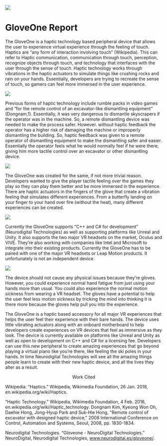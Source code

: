 ![](http://virtualrealityreporter.com/wp-content/uploads/2015/07/11.jpg)

# GloveOne Report

The GloveOne is a haptic technology based peripheral device that allows the user to experience virtual experience through the feeling of touch. Haptics are “any form of interaction involving touch” (Wikipedia). This can refer to Haptic communication, communication through touch, perception, recognize objects through touch, and technology that interfaces with the user through the sense of touch. Haptic technology works through vibrations in the haptic actuators to simulate things like crushing rocks and rain on your hands. Essentially, developers are trying to recreate the sense of touch, so gamers can feel more immersed in the user experience.

![](https://pbs.twimg.com/media/DL7RS_JW4AAJL59.jpg)

Previous forms of haptic technology include rumble packs in video games and “for the remote control of an excavator-like dismantling equipment” (Dongnam,1). Essentially, it was very dangerous to dismantle skyscrapers if the operator was in the machine. So, a remote dismantling device was needed to make the process safer. However. without haptic feedback the operator has a higher risk of damaging the machine or improperly dismantling the building. So, haptic feedback was given to a remote operator of dismantling equipment to make the dismantling safer and easier. Essentially the operator feels what he would normally feel if he were there, giving him more tactile control over an excavator or other dismantling device.

![](https://www.equipmentworld.com/wp-content/uploads/sites/2/2017/01/MM0117G.jpg)

The GloveOne was created for the same, if not more trivial reason. Developers wanted to give the player tactile feeling over the games they play so they can play them better and be more immersed in the experience. There are haptic actuators in the fingers of the glove that create a vibration feeling that simulates different experiences. From a butterfly landing on your finger to your hand over fire (without the heat), many different experiences can be created.


![](https://roadtovrlive-5ea0.kxcdn.com/wp-content/uploads/2015/06/gloveone_butterfly.jpg)

Currently the GloveOne supports “C++ and C# for development” (Neurodigital Technologies) as well as supporting platforms like Unreal and Unity. It also supports the two major VR headsets on the market, Oculus and VIVE. They’re also working with companies like Intel and Microsoft to integrate into their existing products. Currently the GloveOne has to be paired with one of the major VR headsets or Leap Motion products. It unfortunately is not an independent device.

![](https://ksr-ugc.imgix.net/assets/003/984/441/a0fa5ffe5b17c31a6999c969d496f891_original.png?w=680&fit=max&v=1434373451&auto=format&lossless=true&s=9e3e59f9cb6d94a063d7e373dc451558)


The device should not cause any physical issues because they’re gloves. However, you could experience normal hand fatigue from just using your hands more than usual. You could also experience the normal motion sickness from wearing a VR headset. The gloves have a potential to help the user feel less motion sickness by tricking the mind into thinking it is there more because the gloves help pull you into the experience.

The GloveOne is a haptic based accessory for all major VR experiences that helps the user feel their experience with their bare hands. The device uses little vibrating actuators along with an onboard motherboard to help developers create experiences on VR devices that feel as immersive as they look. The device is currently available on platforms like Unreal and Unity as well as open to development on C++ and C# for a licensing fee. Developers can use this new peripheral to create amazing experiences that go beyond playing a virtual piano like you’re there, like feeling the ski poles in your hands. In time Neurodigital Technologies will see all the amazing things people learn to create with their new haptic device, and all the lives they alter as a result. 


<div align="center">Work Cited</div>


Wikipedia. “Haptics.” Wikipedia, Wikimedia Foundation, 26 Jan. 2018, en.wikipedia.org/wiki/Haptics.

“Haptic Technology.” Wikipedia, Wikimedia Foundation, 4 Feb. 2018, en.wikipedia.org/wiki/Haptic_technology.
Dongnam Kim, Kyeong Won Oh, Daehie Hong, Jong-Hyup Park and Suk-Hie Hong, "Remote control of excavator with designed haptic device," 2008 International Conference on Control, Automation and Systems, Seoul, 2008, pp. 1830-1834.

Neurodigital Technologies. “Gloveone - NeuroDigital Technologies.” NeuroDigital, Neurodigital Technologies, www.neurodigital.es/gloveone/.


